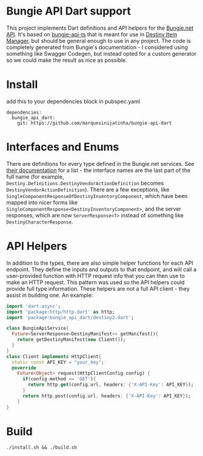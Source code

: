 # Bungie API Dart support

This project implements Dart definitions and API helpers for the [Bungie.net API](https://github.com/Bungie-net/api). It's based on [bungie-api-ts](https://github.com/DestinyItemManager/bungie-api-ts) that is meant for use in [Destiny Item Manager](http://destinyitemmanager.com), but should be general enough to use in any project. The code is completely generated from Bungie's documentation - I considered using something like Swagger Codegen, but instead opted for a custom generator so we could make the result as nice as possible.

# Install
add this to your dependencies block in pubspec.yaml
```
dependencies:
  bungie_api_dart:
    git: https://github.com/marquesinijatinha/bungie-api-dart
```

# Interfaces and Enums

There are definitions for every type defined in the Bungie.net services. See [their documentation](https://bungie-net.github.io/multi/) for a list - the interface names are the last part of the full name (for example, `Destiny.Definitions.DestinyVendorActionDefinition` becomes `DestinyVendorActionDefinition`). There are a few exceptions, like `SingleComponentResponseOfDestinyInventoryComponent`, which have been mapped into nicer forms like `SingleComponentResponse<DestinyInventoryComponent>`, and the server responses, which are now `ServerResponse<T>` instead of something like `DestinyCharacterResponse`.

# API Helpers

In addition to the types, there are also simple helper functions for each API endpoint. They define the inputs and outputs to that endpoint, and will call a user-provided function with HTTP request info that you can then use to make an HTTP request. This pattern was used so the API helpers could provide full type information. These helpers are not a full API client - they assist in building one. An example:

```dart
import 'dart:async';
import 'package:http/http.dart' as http;
import 'package:bungie_api_dart/destiny2.dart';

class BungieApiService{
  Future<ServerResponse<DestinyManifest>> getManifest(){
    return getDestinyManifest(new Client());
  }
}
class Client implements HttpClient{
  static const API_KEY = "your_key";
  @override
    Future<Object> request(HttpClientConfig config) {
      if(config.method == 'GET'){
        return http.get(config.url, headers: {'X-API-Key': API_KEY});
      }
      return http.post(config.url, headers: {'X-API-Key': API_KEY});
    }
}
```

# Build

```
./install.sh && ./build.sh
```
